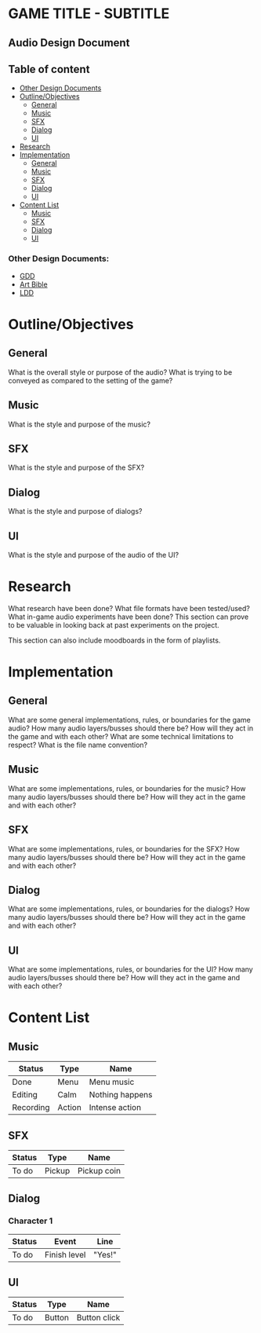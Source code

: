 # GAME TITLE - SUBTITLE

## Audio Design Document

## Table of content

- [Other Design Documents](#other-design-documents)
- [Outline/Objectives](#outlineobjectives)
    - [General](#general)
    - [Music](#music)
    - [SFX](#sfx)
    - [Dialog](#dialog)
    - [UI](#ui)
- [Research](#research)
- [Implementation](#implementation)
    - [General](#general-1)
    - [Music](#music-1)
    - [SFX](#sfx-1)
    - [Dialog](#dialog-1)
    - [UI](#ui-1)
- [Content List](#content-list)
    - [Music](#music-2)
    - [SFX](#sfx-2)
    - [Dialog](#dialog-2)
    - [UI](#ui-2)

### Other Design Documents:

- [GDD](/game-design-document/gdd.md)
- [Art Bible](/art-bible/art-bible.md)
- [LDD](/level-design-document/ldd.md)

# Outline/Objectives

## General

What is the overall style or purpose of the audio? What is trying to be conveyed as compared to the setting of the game?

## Music

What is the style and purpose of the music?

## SFX

What is the style and purpose of the SFX?

## Dialog

What is the style and purpose of dialogs?

## UI

What is the style and purpose of the audio of the UI?

# Research

What research have been done? What file formats have been tested/used? What in-game audio experiments have been done?
This section can prove to be valuable in looking back at past experiments on the project.

This section can also include moodboards in the form of playlists.

# Implementation

## General

What are some general implementations, rules, or boundaries for the game audio? How many audio layers/busses should there be? How will they act in the game and with each other? What are some technical limitations to respect? What is the file name convention?

## Music

What are some implementations, rules, or boundaries for the music? How many audio layers/busses should there be? How will they act in the game and with each other?

## SFX

What are some implementations, rules, or boundaries for the SFX? How many audio layers/busses should there be? How will they act in the game and with each other?

## Dialog

What are some implementations, rules, or boundaries for the dialogs? How many audio layers/busses should there be? How will they act in the game and with each other?

## UI

What are some implementations, rules, or boundaries for the UI? How many audio layers/busses should there be? How will they act in the game and with each other?

# Content List

## Music

| Status | Type | Name |
|---|---|---|
| Done | Menu | Menu music |
| Editing | Calm | Nothing happens |
| Recording | Action | Intense action |

## SFX

| Status | Type | Name |
|---|---|---|
| To do | Pickup | Pickup coin |

## Dialog

### Character 1

| Status | Event | Line |
|---|---|---|
| To do | Finish level | "Yes!" |

## UI

| Status | Type | Name |
|---|---|---|
| To do | Button | Button click |
